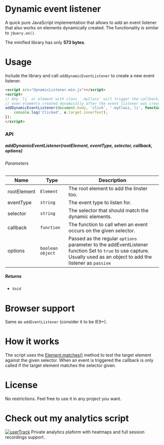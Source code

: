 # Dynamic event listener

A quick pure JavaScript implementation that allows to add an event listener that also works on elements dynamically created. The functionality is similar to `jQuery.on()`.

The minified library has only **573 bytes**.

# Usage
Include the library and call `addDynamicEventListener` to create a new event listener.
```HTML
<script src="dynamicListener.min.js"></script>
<script>
// Any `li` or element with class `.myClass` will trigger the callback, 
// even elements created dynamically after the event listener was created.
addDynamicEventListener(document.body, 'click', '.myClass, li', function (e) {
    console.log('Clicked', e.target.innerText);
});
</script>
```

### API
##### addDynamicEventListener(rootElement, eventType, selector, callback, options) 
###### Parameters  
| Name | Type | Description |
| ---- | ---- | ----------- |
| rootElement | `Element`  | The root element to add the linster too. |
| eventType | `string`  | The event type to listen for. |
| selector | `string`  | The selector that should match the dynamic elements. |
| callback | `function`  | The function to call when an event occurs on the given selector. |
| options | `boolean` `object`  | Passed as the regular `options` parameter to the addEventListener function                                 Set to `true` to use capture.<br>                                Usually used as an object to add the listener as `passive` |

##### Returns

- `Void`

# Browser support
Same as `addEventListener` (consider it  to be IE9+).

# How it works
The script uses the [Element.matches()](https://developer.mozilla.org/en/docs/Web/API/Element/matches) method to test the target element against the given selector. When an event is triggered the callback is only called if the target element matches the selector given.

# License
No restrictions. Feel free to use it in any project you want.


# Check out my analytics script
[![userTrack](https://www.usertrack.net/img/usertrack_logo.svg)](https://www.usertrack.net)
Private analytics plaform with heatmaps and full session recordings support.
